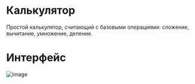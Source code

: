# Калькулятор
Простой калькулятор, считающий с базовыми операциями: сложение, вычитание, умножение, деление.

# Интерфейс
![image](https://github.com/OpyssMagnuum/calculator_simple/assets/135262782/b80714f5-5041-4c0d-9e2e-9fcb163c5f31)
